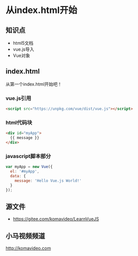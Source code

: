 从index.html开始
========

## 知识点

* html5文档
* vue.js导入
* Vue对象

## index.html

从第一个index.html开始吧！

### vue.js引用

~~~html
<script src="https://unpkg.com/vue/dist/vue.js"></script>
~~~

### html代码块

~~~html
<div id="myApp">
  {{ message }}
</div>
~~~

### javascript脚本部分

~~~javascript
var myApp = new Vue({
  el: '#myApp',
  data: {
    message: 'Hello Vue.js World!'
  }
});
~~~

## 源文件

* https://gitee.com/komavideo/LearnVueJS

## 小马视频频道

http://komavideo.com
